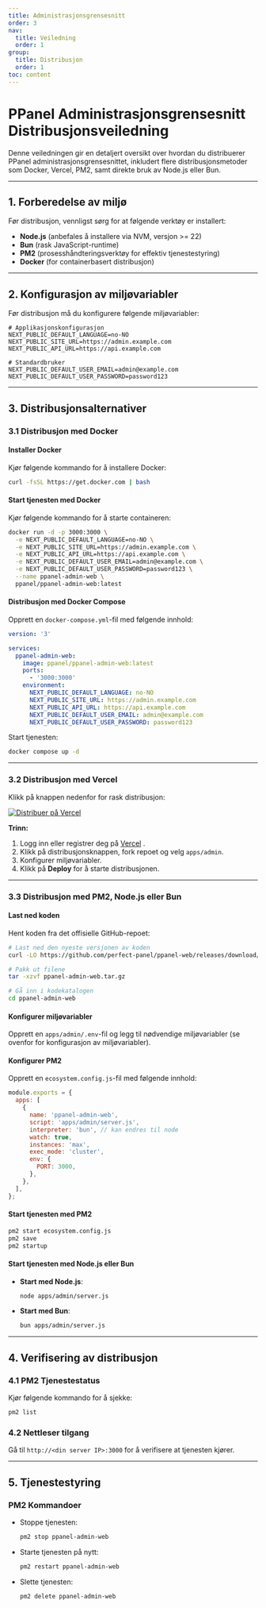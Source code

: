 ```yaml
---
title: Administrasjonsgrensesnitt
order: 3
nav:
  title: Veiledning
  order: 1
group:
  title: Distribusjon
  order: 1
toc: content
---
```


# **PPanel Administrasjonsgrensesnitt Distribusjonsveiledning**

Denne veiledningen gir en detaljert oversikt over hvordan du distribuerer PPanel administrasjonsgrensesnittet, inkludert flere distribusjonsmetoder som Docker, Vercel, PM2, samt direkte bruk av Node.js eller Bun.

---

## **1. Forberedelse av miljø**

Før distribusjon, vennligst sørg for at følgende verktøy er installert:

- **Node.js** (anbefales å installere via NVM, versjon >= 22)
- **Bun** (rask JavaScript-runtime)
- **PM2** (prosesshåndteringsverktøy for effektiv tjenestestyring)
- **Docker** (for containerbasert distribusjon)

---

## **2. Konfigurasjon av miljøvariabler**

Før distribusjon må du konfigurere følgende miljøvariabler:

```env
# Applikasjonskonfigurasjon
NEXT_PUBLIC_DEFAULT_LANGUAGE=no-NO
NEXT_PUBLIC_SITE_URL=https://admin.example.com
NEXT_PUBLIC_API_URL=https://api.example.com

# Standardbruker
NEXT_PUBLIC_DEFAULT_USER_EMAIL=admin@example.com
NEXT_PUBLIC_DEFAULT_USER_PASSWORD=password123
```

---

## **3. Distribusjonsalternativer**

### **3.1 Distribusjon med Docker**

#### Installer Docker

Kjør følgende kommando for å installere Docker:

```bash
curl -fsSL https://get.docker.com | bash
```

#### Start tjenesten med Docker

Kjør følgende kommando for å starte containeren:

```bash
docker run -d -p 3000:3000 \
  -e NEXT_PUBLIC_DEFAULT_LANGUAGE=no-NO \
  -e NEXT_PUBLIC_SITE_URL=https://admin.example.com \
  -e NEXT_PUBLIC_API_URL=https://api.example.com \
  -e NEXT_PUBLIC_DEFAULT_USER_EMAIL=admin@example.com \
  -e NEXT_PUBLIC_DEFAULT_USER_PASSWORD=password123 \
  --name ppanel-admin-web \
  ppanel/ppanel-admin-web:latest
```

#### Distribusjon med Docker Compose

Opprett en `docker-compose.yml`-fil med følgende innhold:

```yaml
version: '3'

services:
  ppanel-admin-web:
    image: ppanel/ppanel-admin-web:latest
    ports:
      - '3000:3000'
    environment:
      NEXT_PUBLIC_DEFAULT_LANGUAGE: no-NO
      NEXT_PUBLIC_SITE_URL: https://admin.example.com
      NEXT_PUBLIC_API_URL: https://api.example.com
      NEXT_PUBLIC_DEFAULT_USER_EMAIL: admin@example.com
      NEXT_PUBLIC_DEFAULT_USER_PASSWORD: password123
```

Start tjenesten:

```bash
docker compose up -d
```

---

### **3.2 Distribusjon med Vercel**

Klikk på knappen nedenfor for rask distribusjon:

[![Distribuer på Vercel](https://vercel.com/button)](https://vercel.com/new/clone?demo-description=PPanel%20er%20et%20rent%2C%20profesjonelt%2C%20og%20perfekt%20åpen-kildekode%20proxy%20panel%20verktøy%2C%20designet%20for%20å%20være%20ditt%20ideelle%20valg%20for%20læring%20og%20praktisk%20bruk&demo-image=https%3A%2F%2Furlscan.io%2Fliveshot%2F%3Fwidth%3D1920%26height%3D1080%26url%3Dhttps%3A%2F%2Fadmin.ppanel.dev&demo-title=PPanel%20Admin%20Web&demo-url=https%3A%2F%2Fadmin.ppanel.dev%2F&from=.&project-name=ppanel-admin-web&repository-name=ppanel-web&repository-url=https%3A%2F%2Fgithub.com%2Fperfect-panel%2Fppanel-web&root-directory=apps%2Fadmin&skippable-integrations=1)

**Trinn:**

1. Logg inn eller registrer deg på [Vercel](https://vercel.com/) .
2. Klikk på distribusjonsknappen, fork repoet og velg `apps/admin`.
3. Konfigurer miljøvariabler.
4. Klikk på **Deploy** for å starte distribusjonen.

---

### **3.3 Distribusjon med PM2, Node.js eller Bun**

#### Last ned koden

Hent koden fra det offisielle GitHub-repoet:

```bash
# Last ned den nyeste versjonen av koden
curl -LO https://github.com/perfect-panel/ppanel-web/releases/download/v1.0.0/ppanel-admin-web.tar.gz

# Pakk ut filene
tar -xzvf ppanel-admin-web.tar.gz

# Gå inn i kodekatalogen
cd ppanel-admin-web
```

#### Konfigurer miljøvariabler

Opprett en `apps/admin/.env`-fil og legg til nødvendige miljøvariabler (se ovenfor for konfigurasjon av miljøvariabler).

#### Konfigurer PM2

Opprett en `ecosystem.config.js`-fil med følgende innhold:

```javascript
module.exports = {
  apps: [
    {
      name: 'ppanel-admin-web',
      script: 'apps/admin/server.js',
      interpreter: 'bun', // kan endres til node
      watch: true,
      instances: 'max',
      exec_mode: 'cluster',
      env: {
        PORT: 3000,
      },
    },
  ],
};
```

#### Start tjenesten med PM2

```bash
pm2 start ecosystem.config.js
pm2 save
pm2 startup
```

#### Start tjenesten med Node.js eller Bun

- **Start med Node.js**:
  ```bash
  node apps/admin/server.js
  ```
- **Start med Bun**:
  ```bash
  bun apps/admin/server.js
  ```

---

## **4. Verifisering av distribusjon**

### **4.1 PM2 Tjenestestatus**

Kjør følgende kommando for å sjekke:

```bash
pm2 list
```

### **4.2 Nettleser tilgang**

Gå til `http://<din server IP>:3000` for å verifisere at tjenesten kjører.

---

## **5. Tjenestestyring**

### **PM2 Kommandoer**

- Stoppe tjenesten:
  ```bash
  pm2 stop ppanel-admin-web
  ```
- Starte tjenesten på nytt:
  ```bash
  pm2 restart ppanel-admin-web
  ```
- Slette tjenesten:
  ```bash
  pm2 delete ppanel-admin-web
  ```

